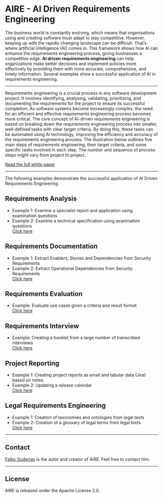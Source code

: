 # AIRE - AI Driven Requirements Engineering

The business world is constantly evolving, which means that organisations using and creating software must adapt to stay competitive. However, keeping up with the rapidly changing landscape can be difficult. That’s where artificial intelligence (AI) comes in. This framework shows how AI can enhance the requirements engineering process, giving businesses a competitive edge. **AI driven requirements engineering** can help organizations make better decisions and implement policies more effectively by providing them with more accurate, comprehensive, and timely information. Several examples show a successful application of AI in requirements engineering.

---
Requirements engineering is a crucial process in any software development project. It involves identifying, analysing, validating, prioritizing, and documenting the requirements for the project to ensure its successful completion. As software systems become increasingly complex, the need for an efficient and effective requirements engineering process becomes more critical. The core concept of AI-driven requirements engineering is based on breaking down the requirements engineering process into smaller, well-defined tasks with clear target criteria. By doing this, these tasks can be automated using AI technology, improving the efficiency and accuracy of the requirements engineering process. The illustration below outlines five main steps of requirements engineering, their target criteria, and some specific tasks involved in each step. The number and sequence of process steps might vary from project to project.


[Read the full white paper](./whitepaper.md)

---
The following examples demonstrate the successful application of AI Driven Requirements Engineering.

## Requirements Analysis
- Example 1: Examine a specialist report and application using examination questions
- Example 2: Examine a technical specification using examination questions
<br> [Click here](./analysis/README.md)

## Requirements Documentation
- Example 1: Extract Enablers, Stories and Dependencies from Security Requirements
- Example 2: Extract Operational Dependencies from Security Requirements
<br> [Click here](./documentation/README.md)

## Requirements Evaluation
- Example: Evaluate use cases given a criteria and result format
<br> [Click here](./evaluation/README.md)

## Requirements Interview
- Example: Creating a booklet from a large number of transcribed interviews
<br> [Click here](./interview/README.md)

## Project Reporting
- Example 1: Creating project reports as email and tabular data (Jira) based on notes.
- Example 2: Updating a release calendar
<br> [Click here](./report/README.md)

## Legal Requirements Engineering
- Example 1: Creation of taxonomies and ontologies from legal texts
- Example 2: Creation of a glossary of legal terms from legal texts
<br> [Click here](./legal_engineering/README.md)

---
## Contact
[Falko Guderian](https://github.com/FalkoGuderian/CV) is the autor and creator of AIRE. Feel free to contact him.

---

## License
AIRE is released under the Apache License 2.0.
